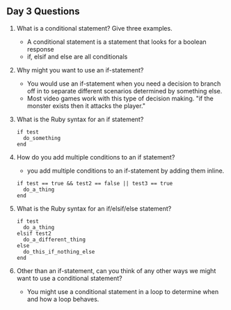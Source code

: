## Day 3 Questions

1. What is a conditional statement? Give three examples.
    - A conditional statement is a statement that looks for a boolean response
    - if, elsif and else are all conditionals

1. Why might you want to use an if-statement?
    - You would use an if-statement when you need a decision to branch off in to separate different scenarios determined by something else.
    - Most video games work with this type of decision making. "if the monster exists then it attacks the player."

1. What is the Ruby syntax for an if statement?
    ```
    if test
      do_something
    end
    ```

1. How do you add multiple conditions to an if statement?
    - you add multiple conditions to an if-statement by adding them inline.
    ```
    if test == true && test2 == false || test3 == true
      do_a_thing
    end
    ```

1. What is the Ruby syntax for an if/elsif/else statement?
    ```
    if test
      do_a_thing
    elsif test2
      do_a_different_thing
    else
      do_this_if_nothing_else
    end
    ```

1. Other than an if-statement, can you think of any other ways we might want to use a conditional statement?
    - You might use a conditional statement in a loop to determine when and how a loop behaves.